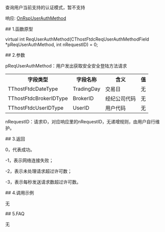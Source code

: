<p>查询用户当前支持的认证模式，暂不支持</p>
<p>响应: <a href="../../CTHOSTFTDCTRADERAPI/ONRSPUSERAUTHMETHOD/">OnRspUserAuthMethod</a></p>
<span class="anchor" id="48e34b53-18c0-4eac-b96a-117b5af13086"></span>
## 1.函数原型
<p>virtual int ReqUserAuthMethod(CThostFtdcReqUserAuthMethodField *pReqUserAuthMethod, int nRequestID) = 0;</p>
<span class="anchor" id="79ab9b3c-badd-4917-ba79-b0d8be7c0866"></span>
## 2.参数
<p>pReqUserAuthMethod：用户发出获取安全安全登陆方法请求</p>
<table><tr><th style="TEXT-ALIGN: center;">字段类型</th><th style="TEXT-ALIGN: center;">字段名称</th><th style="TEXT-ALIGN: center;">含义</th><th style="TEXT-ALIGN: center;">值</th></tr><tr><td style="TEXT-ALIGN: left;">TThostFtdcDateType</td>
<td style="TEXT-ALIGN: left;">TradingDay</td>
<td style="TEXT-ALIGN: left;">交易日</td>
<td style="TEXT-ALIGN: left;">无</td>
</tr>
<tr><td style="TEXT-ALIGN: left;">TThostFtdcBrokerIDType</td>
<td style="TEXT-ALIGN: left;">BrokerID</td>
<td style="TEXT-ALIGN: left;">经纪公司代码</td>
<td style="TEXT-ALIGN: left;">无</td>
</tr>
<tr><td style="TEXT-ALIGN: left;">TThostFtdcUserIDType</td>
<td style="TEXT-ALIGN: left;">UserID</td>
<td style="TEXT-ALIGN: left;">用户代码</td>
<td style="TEXT-ALIGN: left;">无</td>
</tr>
</table>
<p>nRequestID：请求ID，对应响应里的nRequestID，无递增规则，由用户自行维护。</p>
<span class="anchor" id="75539bec-d7cb-4eb3-bc8a-9a54f326757b"></span>
## 3.返回
<p>0，代表成功。</p>
<p>-1，表示网络连接失败；</p>
<p>-2，表示未处理请求超过许可数；</p>
<p>-3，表示每秒发送请求数超过许可数。</p>
<span class="anchor" id="3ebeda11-23ae-42ea-bd1b-da0d5d91d618"></span>
## 4.调用示例
<p>无</p>
<span class="anchor" id="114e4bb2-dcce-4443-b68d-7f47b4b77d42"></span>
## 5.FAQ
<p>无</p>
